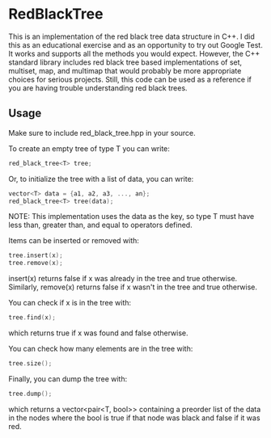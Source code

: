 # RedBlackTree
This is an implementation of the red black tree data structure in C++. I did this as an educational exercise and as an opportunity to try out Google Test. It works and supports all the methods you would expect. However, the C++ standard library includes red black tree based implementations of set, multiset, map, and multimap that would probably be more appropriate choices for serious projects. Still, this code can be used as a reference if you are having trouble understanding red black trees.

## Usage

Make sure to include red_black_tree.hpp in your source.

To create an empty tree of type T you can write:
```C++
red_black_tree<T> tree;
```
Or, to initialize the tree with a list of data, you can write:
```C++
vector<T> data = {a1, a2, a3, ..., an};
red_black_tree<T> tree(data);
```
NOTE: This implementation uses the data as the key, so type T must have less than, greater than, and equal to operators defined.

Items can be inserted or removed with:

```C++
tree.insert(x);
tree.remove(x);
```

insert(x) returns false if x was already in the tree and true otherwise. Similarly, remove(x) returns false if x wasn't in the tree and true otherwise.

You can check if x is in the tree with:
```C++
tree.find(x);
```
which returns true if x was found and false otherwise.

You can check how many elements are in the tree with:
```C++
tree.size();
```

Finally, you can dump the tree with:
```C++
tree.dump();
```
which returns a vector<pair<T, bool>> containing a preorder list of the data in the nodes where the bool is true if that node was black and false if it was red.
